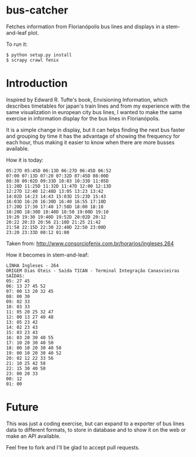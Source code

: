 bus-catcher
===========

Fetches information from Florianópolis bus lines and displays in a stem-and-leaf plot.

To run it:

```
$ python setup.py install
$ scrapy crawl fenix
```

Introduction
============

Inspired by Edward R. Tufte's book, Envisioning Information, which describes timetables
for japan's train lines and from my experience with the same visualization in european city
bus lines, I wanted to make the same exercise in information display for the bus lines in
Florianópolis.

It is a simple change in display, but it can helps finding the next bus faster and grouping
by time it has the advantage of showing the frequency for each hour, thus making it easier
to know when there are more busses available.

How it is today:

```
05:27D 05:45D 06:13D 06:27D 06:45D 06:52
07:00 07:13D 07:20 07:32D 07:45D 08:00D
08:30 09:02D 09:33D 10:03 10:33D 11:05D
11:20D 11:25D 11:32D 11:47D 12:00 12:13D
12:27D 12:40 12:48D 13:05 13:23 13:42
14:02D 14:23 14:43 15:03D 15:23D 15:43
16:03D 16:20 16:30D 16:40 16:55 17:10D
17:20D 17:30 17:40 17:50D 18:00 18:10
18:20D 18:30D 18:40D 18:50 19:00D 19:10
19:20 19:30 19:40D 19:52D 20:02D 20:12
20:22 20:33 20:56 21:10D 21:25 21:42
21:58 22:15D 22:30 22:40D 22:50 23:00D
23:20 23:33D 00:12 01:00
```

Taken from: http://www.consorciofenix.com.br/horarios/ingleses,264

How it becomes in stem-and-leaf:

```
LINHA Ingleses - 264
ORIGEM Dias Úteis - Saída TICAN - Terminal Integração Canasvieiras
SAÍDAS:
05: 27 45
06: 13 27 45 52
07: 00 13 20 32 45
08: 00 30
09: 02 33
10: 03 33
11: 05 20 25 32 47
12: 00 13 27 40 48
13: 05 23 42
14: 02 23 43
15: 03 23 43
16: 03 20 30 40 55
17: 10 20 30 40 50
18: 00 10 20 30 40 50
19: 00 10 20 30 40 52
20: 02 12 22 33 56
21: 10 25 42 58
22: 15 30 40 50
23: 00 20 33
00: 12
01: 00
```

Future
======

This was just a coding exercise, but can expand to a exporter of bus lines data to different
formats, to store in database and to show it on the web or make an API available.

Feel free to fork and I'll be glad to accept pull requests.
